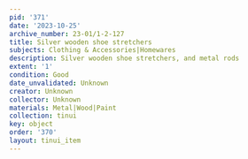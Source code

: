 ```yaml
---
pid: '371'
date: '2023-10-25'
archive_number: 23-01/1-2-127
title: Silver wooden shoe stretchers
subjects: Clothing & Accessories|Homewares
description: Silver wooden shoe stretchers, and metal rods
extent: '1'
condition: Good
date_unvalidated: Unknown
creator: Unknown
collector: Unknown
materials: Metal|Wood|Paint
collection: tinui
key: object
order: '370'
layout: tinui_item
---
```

